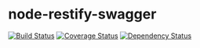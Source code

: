 node-restify-swagger
=======================

[![Build Status](https://travis-ci.org/z0mt3c/node-restify-swagger.png)](https://travis-ci.org/z0mt3c/node-restify-swagger)
[![Coverage Status](https://coveralls.io/repos/z0mt3c/node-restify-swagger/badge.png?branch=master)](https://coveralls.io/r/z0mt3c/node-restify-swagger?branch=master)
[![Dependency Status](https://gemnasium.com/z0mt3c/node-restify-swagger.png)](https://gemnasium.com/z0mt3c/node-restify-swagger)

